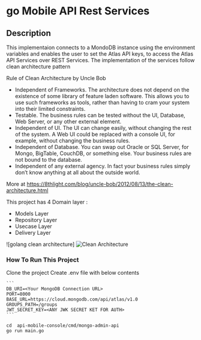 # go Mobile API Rest Services

## Description
This implementaion connects to a MondoDB instance using the environment variables and enables the user to set the 
Atlas API keys, to access the Atlas API Services over REST Services.
The implementation of the services follow clean architecture pattern

Rule of Clean Architecture by Uncle Bob
 * Independent of Frameworks. The architecture does not depend on the existence of some library of feature laden software. This allows you to use such frameworks as tools, rather than having to cram your system into their limited constraints.
 * Testable. The business rules can be tested without the UI, Database, Web Server, or any other external element.
 * Independent of UI. The UI can change easily, without changing the rest of the system. A Web UI could be replaced with a console UI, for example, without changing the business rules.
 * Independent of Database. You can swap out Oracle or SQL Server, for Mongo, BigTable, CouchDB, or something else. Your business rules are not bound to the database.
 * Independent of any external agency. In fact your business rules simply don’t know anything at all about the outside world.

More at https://8thlight.com/blog/uncle-bob/2012/08/13/the-clean-architecture.html

This project has  4 Domain layer :
 * Models Layer
 * Repository Layer
 * Usecase Layer  
 * Delivery Layer
 
![golang clean architecture] ![Clean Architecture](https://user-images.githubusercontent.com/10128767/125108572-d1443300-e0a7-11eb-9b11-550b4c40c83a.png)

### How To Run This Project

Clone the project 
Create .env file with below contents

```` 
```
DB_URI=<Your MongoDB Connection URL>
PORT=8000
BASE_URL=https://cloud.mongodb.com/api/atlas/v1.0
GROUPS_PATH=/groups
JWT_SECRET_KEY=<ANY JWK SECRET KET FOR AUTH>
```
````

```
cd  api-mobile-console/cmd/mongo-admin-api
go run main.go
```
